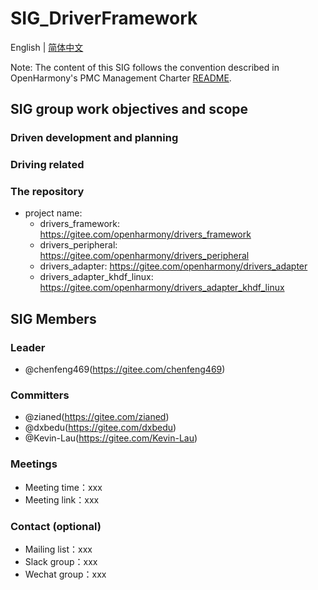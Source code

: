 # SIG_DriverFramework
English | [简体中文](./sig_driver_cn.md)

Note: The content of this SIG follows the convention described in OpenHarmony's PMC Management Charter [README](/zh/pmc.md).

## SIG group work objectives and scope

### Driven development and planning

### Driving related

### The repository 
- project name:
  - drivers_framework: https://gitee.com/openharmony/drivers_framework
  - drivers_peripheral: https://gitee.com/openharmony/drivers_peripheral
  - drivers_adapter: https://gitee.com/openharmony/drivers_adapter
  - drivers_adapter_khdf_linux: https://gitee.com/openharmony/drivers_adapter_khdf_linux


## SIG Members

### Leader
- @chenfeng469(https://gitee.com/chenfeng469)

### Committers
- @zianed(https://gitee.com/zianed)
- @dxbedu(https://gitee.com/dxbedu)
- @Kevin-Lau(https://gitee.com/Kevin-Lau)

 ### Meetings
 - Meeting time：xxx
 - Meeting link：xxx

### Contact (optional)

- Mailing list：xxx
- Slack group：xxx
- Wechat group：xxx
